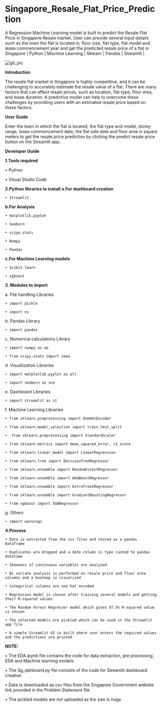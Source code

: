 # Singapore_Resale_Flat_Price_Prediction
A Regression Machine Learning model is built to predict the Resale Flat Price in Singapore Resale market. User can provide several input details such as the town the flat is located in, floor size, flat type, flat model and lease commencement year and get the predicted resale price of a flat in Singapore | Python | Machine Learning | Sklearn | Pandas | Streamlit |

![git_pic](https://github.com/Abinaya-Ganesh/Singapore_Resale_Flat_Price_Prediction/assets/162968618/f71a2616-bdb0-4914-ae56-b4dda366608f)


**Introduction**

  The resale flat market in Singapore is highly competitive, and it can be challenging to accurately estimate the resale value of a flat. There are many factors that can
affect resale prices, such as location, flat type, floor area, and lease duration. A predictive model can help to overcome these challenges by providing users with an
estimated resale price based on these factors. 

**User Guide**

Enter the town in which the flat is located, the flat type and model, storey range, lease commencement date, the flat sale date and floor area in square meters to get the resale price prediction by clicking the predict resale price button on the Streamlit app.

**Developer Guide**

**1.Tools required**

  • Python

  • Visual Studio Code

  **2.Python libraries to install**
  **a.For dashboard creation**

    • Streamlit

  **b.For Analysis**

    • matplotlib.pyplot

    • Seaborn

    • scipy.stats

    • Numpy

    • Pandas

  **c.For Machine Learning models**

    • Scikit-learn

    • xgboost

  **3. Modules to import**

  a. File handling Libraries

    • import pickle
    
    • import os

  b. Pandas Library

    • import pandas

  c. Numerical calculatoins Library

    • import numpy as np

    • from scipy.stats import skew

  d. Visualization Libraries

    • import matplotlib.pyplot as plt

    • import seaborn as sns

  e. Dashboard Libraries

    • import streamlit as st

  f. Machine Learning Libraries

    • from sklearn.preprocessing import OneHotEncoder

    • from sklearn.model_selection import train_test_split

    •  from sklearn.preprocessing import StandardScaler
    
    • from sklearn.metrics import mean_squared_error, r2_score
    
    • from sklearn.linear_model import LinearRegression

    • from sklearn.tree import DecisionTreeRegressor
    
    • from sklearn.ensemble import RandomForestRegressor
    
    • from sklearn.ensemble import AdaBoostRegressor

    • from sklearn.ensemble import ExtraTreesRegressor

    • from sklearn.ensemble import GradientBoostingRegressor

    • from xgboost import XGBRegressor

  g. Others

    • import warnings

  **4.Process**

    • Data is extracted from the csv files and stored as a pandas Dataframe

    • Duplicates are dropped and a date column is type casted to pandas datetime
    
    • Skewness of continuous variables are analysed

    • Bi variate analysis is performed on resale price and floor area columns and a heatmap is visualized

    • Categorical columns are one hot encoded

    • Regression model is chosen after training several models and getting their R-squared values

    • The Random Forest Regressor model which gives 97.5% R-squared value is chosen

    • The selected models are pickled which can be used in the Streamlit app file

    • A simple Streamlit UI is built where user enters the required values and the predictions are printed

        
**NOTE:**

  • The EDA.ipynb file contains the code for data extraction, pre processing, EDA and Machine learning models
    
  • The Sg_dahboard.py file consists of the code for Streamlit dashboard creation

  • Data is downloaded as csv files from the Singapore Government webiste link provided in the Problem Statement file

  • The pickled models are not uploaded as the size is huge
